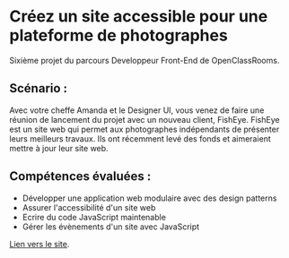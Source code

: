 # Créez un site accessible pour une plateforme de photographes

Sixième projet du parcours Developpeur Front-End de OpenClassRooms.

## Scénario :

Avec votre cheffe Amanda et le Designer UI, vous venez de faire une réunion de lancement du projet avec un nouveau client, FishEye. FishEye est un site web qui permet aux photographes indépendants de présenter leurs meilleurs travaux. Ils ont récemment levé des fonds et aimeraient mettre à jour leur site web.

## Compétences évaluées :

- Développer une application web modulaire avec des design patterns
- Assurer l'accessibilité d'un site web
- Ecrire du code JavaScript maintenable
- Gérer les évènements d'un site avec JavaScript

[Lien vers le site](https://achtaitaipai.github.io/charlesCAILLETEAU_6_18_09_21/index.html).
